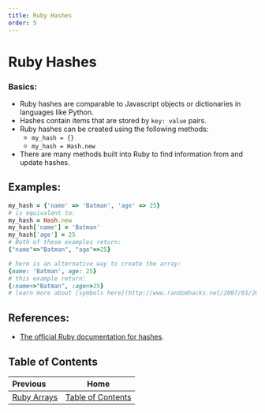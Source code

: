 ```yaml
---
title: Ruby Hashes
order: 5
---
```

# Ruby Hashes

### Basics:

- Ruby hashes are comparable to Javascript objects or dictionaries in languages like Python.
- Hashes contain items that are stored by `key: value` pairs.
- Ruby hashes can be created using the following methods:
  - `my_hash = {}`
  - `my_hash = Hash.new`
- There are many methods built into Ruby to find information from and update hashes.

## Examples:

```ruby
my_hash = {'name' => 'Batman', 'age' => 25}
# is equivalent to:
my_hash = Hash.new
my_hash['name'] = 'Batman'
my_hash['age'] = 25
# Both of these examples return:
{"name"=>"Batman", "age"=>25}
```

```ruby
# here is an alternative way to create the array:
{name: 'Batman', age: 25}
# this example return:
{:name=>"Batman", :age=>25}
# learn more about [symbols here](http://www.randomhacks.net/2007/01/20/13-ways-of-looking-at-a-ruby-symbol/)
```

## References:

- [The official Ruby documentation for hashes](http://ruby-doc.org/core-2.2.0/Hash.html).

## Table of Contents

| Previous | Home |
| :---         |     :---:      |
| [Ruby Arrays](Ruby-Arrays)   | [Table of Contents](Ruby) |
